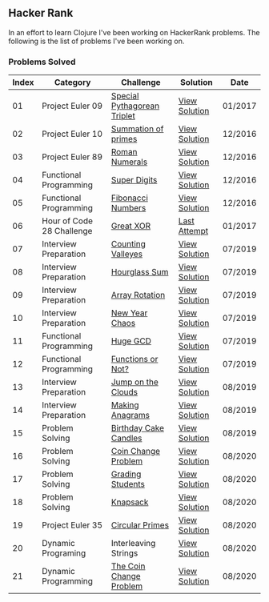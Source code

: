 ## Hacker Rank

In an effort to learn Clojure I've been working on HackerRank problems. The following is the list of problems I've been working on.

### Problems Solved

Index     |Category                   |Challenge                         | Solution             | Date
----------|---------------------------|----------------------------------| ---------------------| -------
01        | Project Euler 09          | [Special Pythagorean Triplet][9] | [View Solution][10]  | 01/2017
02        | Project Euler 10          | [Summation of primes][1]         | [View Solution][2]   | 12/2016
03        | Project Euler 89          | [Roman Numerals][3]              | [View Solution][4]   | 12/2016
04        | Functional Programming    | [Super Digits][5]                | [View Solution][6]   | 12/2016
05        | Functional Programming    | [Fibonacci Numbers][7]           | [View Solution][8]   | 12/2016
06        | Hour of Code 28 Challenge | [Great XOR][11]                  | [Last Attempt][12]   | 01/2017
07        | Interview Preparation     | [Counting Valleyes][13]          | [View Solution][14]  | 07/2019
08        | Interview Preparation     | [Hourglass Sum][15]              | [View Solution][16]  | 07/2019
09        | Interview Preparation     | [Array Rotation][17]             | [View Solution][18]  | 07/2019
10        | Interview Preparation     | [New Year Chaos][19]             | [View Solution][20]  | 07/2019
11        | Functional Programming    | [Huge GCD][21]                   | [View Solution][22]  | 07/2019
12        | Functional Programming    | [Functions or Not?][23]          | [View Solution][24]  | 07/2019
13        | Interview Preparation     | [Jump on the Clouds][25]         | [View Solution][26]  | 08/2019
14        | Interview Preparation     | [Making Anagrams][27]            | [View Solution][28]  | 08/2019
15        | Problem Solving           | [Birthday Cake Candles][29]      | [View Solution][30]  | 08/2019
16        | Problem Solving           | [Coin Change Problem][31]        | [View Solution][32]  | 08/2020
17        | Problem Solving           | [Grading Students][33]           | [View Solution][34]  | 08/2020
18        | Problem Solving           | [Knapsack][35]                   | [View Solution][36]  | 08/2020
19        | Project Euler 35          | [Circular Primes][37]            | [View Solution][38]  | 08/2020
20        | Dynamic Programing        | Interleaving Strings             | [View Solution][40]  | 08/2020
21        | Dynamic Programming       | [The Coin Change Problem][41]    | [View Solution][42]  | 08/2020

[1]:https://www.hackerrank.com/contests/projecteuler/challenges/euler010
[2]:https://github.com/edalorzo/hacker-rank-clojure/blob/master/src/project_euler/euler10.clj
[3]:https://www.hackerrank.com/contests/projecteuler/challenges/euler089
[4]:https://github.com/edalorzo/hacker-rank-clojure/blob/master/src/project_euler/euler89.clj
[5]:https://www.hackerrank.com/challenges/super-digit
[6]:https://github.com/edalorzo/hacker-rank-clojure/blob/master/src/func_proc/super_digits.clj
[7]:https://www.hackerrank.com/challenges/functional-programming-warmups-in-recursion---fibonacci-numbers
[8]:https://github.com/edalorzo/hacker-rank-clojure/blob/master/src/func_proc/fibonacci.clj
[9]:https://www.hackerrank.com/contests/projecteuler/challenges/euler009
[10]:https://github.com/edalorzo/hacker-rank-clojure/blob/master/src/project_euler/euler09.clj
[11]:https://www.hackerrank.com/contests/w28/challenges/the-great-xor
[12]:https://github.com/edalorzo/hacker-rank-clojure/blob/master/src/week_of_code/greatest_xor.clj
[13]:https://www.hackerrank.com/challenges/counting-valleys/problem
[14]:https://github.com/edalorzo/hacker-rank-clojure/blob/master/src/interview_prep/problem01.clj
[15]:https://www.hackerrank.com/challenges/2d-array/problem
[16]:https://github.com/edalorzo/hacker-rank-clojure/blob/master/src/interview_prep/problem02.clj
[17]:https://www.hackerrank.com/challenges/ctci-array-left-rotation/problem
[18]:https://github.com/edalorzo/hacker-rank-clojure/blob/master/src/interview_prep/problem03.clj
[19]:https://www.hackerrank.com/challenges/new-year-chaos/problem
[20]:https://github.com/edalorzo/hacker-rank-clojure/blob/master/src/interview_prep/problem04.clj
[21]:https://www.hackerrank.com/challenges/huge-gcd-fp/problem
[22]:https://github.com/edalorzo/hacker-rank-clojure/blob/master/src/func_proc/huge_gcd.clj
[23]:https://www.hackerrank.com/challenges/functions-or-not/problem
[24]:https://github.com/edalorzo/hacker-rank-clojure/blob/master/src/func_proc/func_check.clj
[25]:https://www.hackerrank.com/challenges/jumping-on-the-clouds/problem
[26]:https://github.com/edalorzo/hacker-rank-clojure/blob/master/src/interview_prep/problem06.clj
[27]:https://www.hackerrank.com/challenges/ctci-making-anagrams/problem
[28]:https://github.com/edalorzo/hacker-rank-clojure/blob/master/src/interview_prep/problem07.clj
[29]:https://www.hackerrank.com/challenges/birthday-cake-candles/problem
[30]:https://github.com/edalorzo/hacker-rank-clojure/blob/master/src/algorithms/birthday-cakes.clj
[31]:https://www.hackerrank.com/challenges/coin-change/problem
[32]:https://github.com/edalorzo/hacker-rank-clojure/blob/master/src/algorithms/kinds_of_coins.clj
[33]:https://www.hackerrank.com/challenges/grading/problem
[34]:https://github.com/edalorzo/hacker-rank-clojure/blob/master/src/algorithms/grading_students.clj
[35]:https://www.hackerrank.com/challenges/unbounded-knapsack/problem
[36]:https://github.com/edalorzo/hacker-rank-clojure/blob/master/src/algorithms/knapsack.clj
[37]:https://www.hackerrank.com/contests/projecteuler/challenges/euler035/problem
[38]:https://github.com/edalorzo/hacker-rank-clojure/blob/master/src/project_euler/euler35.clj
[40]:https://github.com/edalorzo/hacker-rank-clojure/blob/master/src/algorithms/interleaving_strings.clj
[41]:https://www.hackerrank.com/challenges/coin-change/problem
[42]:https://github.com/edalorzo/hacker-rank-clojure/blob/master/src/algorithms/kinds_of_coins.clj
